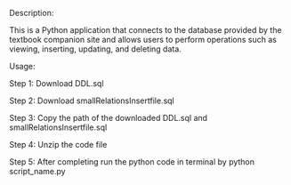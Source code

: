 Description:

This is a Python application that connects to the database provided by the textbook companion site and allows users to perform operations such as viewing, inserting, updating, and deleting data.

Usage:

Step 1: Download DDL.sql

Step 2: Download smallRelationsInsertfile.sql

Step 3: Copy the path of the downloaded DDL.sql and  smallRelationsInsertfile.sql

Step 4: Unzip the code file

Step 5:  After completing run the python code in terminal by python script_name.py
